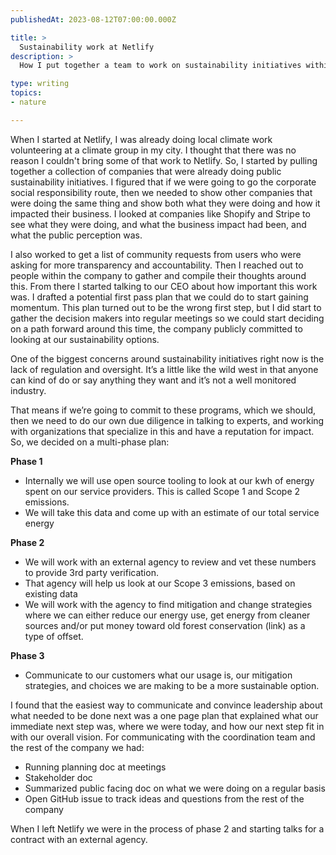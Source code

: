 ```yaml
---
publishedAt: 2023-08-12T07:00:00.000Z

title: >
  Sustainability work at Netlify
description: >
  How I put together a team to work on sustainability initiatives within Netlify and convinced leadership to provide sustainability funding.

type: writing
topics:
- nature

---
```


When I started at Netlify, I was already doing local climate work volunteering at a climate group in my city. I thought that there was no reason I couldn't bring some of that work to Netlify. So, I started by pulling together a collection of companies that were already doing public sustainability initiatives. I figured that if we were going to go the corporate social responsibility route, then we needed to show other companies that were doing the same thing and show both what they were doing and how it impacted their business. I looked at companies like Shopify and Stripe to see what they were doing, and what the business impact had been, and what the public perception was.

I also worked to get a list of community requests from users who were asking for more transparency and accountability. Then I reached out to people within the company to gather and compile their thoughts around this. From there I started talking to our CEO about how important this work was. I drafted a potential first pass plan that we could do to start gaining momentum. This plan turned out to be the wrong first step, but I did start to gather the decision makers into regular meetings so we could start deciding on a path forward around this time, the company publicly committed to looking at our sustainability options.

One of the biggest concerns around sustainability initiatives right now is the lack of regulation and oversight. It’s a little like the wild west in that anyone can kind of do or say anything they want and it’s not a well monitored industry.

That means if we’re going to commit to these programs, which we should, then we need to do our own due diligence in talking to experts, and working with organizations that specialize in this and have a reputation for impact. So, we decided on a multi-phase plan:

**Phase 1**

* Internally we will use open source tooling to look at our kwh of energy spent on our service providers. This is called Scope 1 and Scope 2 emissions.
* We will take this data and come up with an estimate of our total service energy

**Phase 2**

* We will work with an external agency to review and vet these numbers to provide 3rd party verification.
* That agency will help us look at our Scope 3 emissions, based on existing data
* We will work with the agency to find mitigation and change strategies where we can either reduce our energy use, get energy from cleaner sources and/or put money toward old forest conservation (link) as a type of offset.

**Phase 3**

* Communicate to our customers what our usage is, our mitigation strategies, and choices we are making to be a more sustainable option.

I found that the easiest way to communicate and convince leadership about what needed to be done next was a one page plan that explained what our immediate next step was, where we were today, and how our next step fit in with our overall vision. For communicating with the coordination team and the rest of the company we had:

* Running planning doc at meetings
* Stakeholder doc
* Summarized public facing doc on what we were doing on a regular basis
* Open GitHub issue to track ideas and questions from the rest of the company

When I left Netlify we were in the process of phase 2 and starting talks for a contract with an external agency.